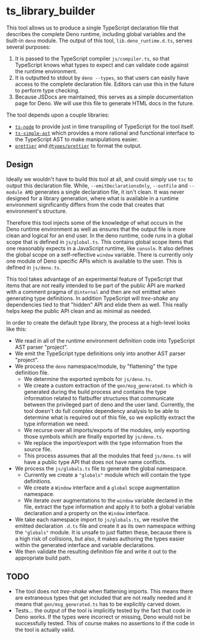 # ts_library_builder

This tool allows us to produce a single TypeScript declaration file that describes the complete Deno runtime, including global variables and the built-in `deno` module. The output of this tool, `lib.deno_runtime.d.ts`, serves several purposes:

1. It is passed to the TypeScript compiler `js/compiler.ts`, so that TypeScript knows what types to expect and can validate code against the runtime environment.
2. It is outputted to stdout by `deno --types`, so that users can easily have access to the complete declaration file. Editors can use this in the future to perform type checking.
3. Because JSDocs are maintained, this serves as a simple documentation page for Deno. We will use this file to generate HTML docs in the future.

The tool depends upon a couple libraries:

* [`ts-node`](https://www.npmjs.com/package/ts-node) to provide just in time transpiling of TypeScript for the tool itself.
* [`ts-simple-ast`](https://www.npmjs.com/package/ts-simple-ast) which provides a more rational and functional interface to the TypeScript AST to make manipulations easier.
* [`prettier`](https://www.npmjs.com/package/prettier) and [`@types/prettier`](https://www.npmjs.com/package/@types/prettier) to format the output.

## Design

Ideally we wouldn't have to build this tool at all, and could simply use `tsc` to output this declaration file. While, `--emitDeclarationsOnly`, `--outFile` and `--module AMD` generates a single declaration file, it isn't clean.  It was never designed for a library generation, where what is available in a runtime environment significantly differs from the code that creates that environment's structure.

Therefore this tool injects some of the knowledge of what occurs in the Deno runtime environment as well as ensures that the output file is more clean and logical for an end user.  In the deno runtime, code runs in a global scope that is defined in `js/global.ts`.  This contains global scope items that one reasonably expects in a JavaScript runtime, like `console`.  It also defines the global scope on a self-reflective `window` variable.  There is currently only one module of Deno specific APIs which is available to the user.  This is defined in `js/deno.ts`.

This tool takes advantage of an experimental feature of TypeScript that items that are not really intended to be part of the public API are marked with a comment pragma of `@internal` and then are not emitted when generating type definitions.  In addition TypeScript will _tree-shake_ any dependencies tied to that "hidden" API and elide them as well.  This really helps keep the public API clean and as minimal as needed.

In order to create the default type library, the process at a high-level looks like this:

* We read in all of the runtime environment definition code into TypeScript AST parser "project".
* We emit the TypeScript type definitions only into another AST parser "project".
* We process the `deno` namespace/module, by "flattening" the type definition file.
  * We determine the exported symbols for `js/deno.ts`.
  * We create a custom extraction of the `gen/msg_generated.ts` which is generated during the build process and contains the type information related to flatbuffer structures that communicate between the privileged part of deno and the user land.  Currently, the tool doesn't do full complex dependency analysis to be able to determine what is required out of this file, so we explicitly extract the type information we need.
  * We recurse over all imports/exports of the modules, only exporting those symbols which are finally exported by `js/deno.ts`.
  * We replace the import/export with the type information from the source file.
  * This process assumes that all the modules that feed `js/deno.ts` will have a public type API that does not have name conflicts.
* We process the `js/globals.ts` file to generate the global namespace.
  * Currently we create a `"globals"` module which will contain the type definitions.
  * We create a `Window` interface and a `global` scope augmentation namespace.
  * We iterate over augmentations to the `window` variable declared in the file, extract the type information and apply it to both a global variable declaration and a property on the `Window` interface.
* We take each namespace import to `js/globals.ts`, we resolve the emitted declaration `.d.ts` file and create it as its own namespace withing the `"globals"` module.  It is unsafe to just flatten these, because there is a high risk of collisions, but also, it makes authoring the types easier within the generated interface and variable declarations.
* We then validate the resulting definition file and write it out to the appropriate build path.

## TODO

* The tool does not _tree-shake_ when flattening imports.  This means there are extraneous types that get included that are not really needed and it means that `gen/msg_generated.ts` has to be explicitly carved down.
* Tests... the output of the tool is implicitly tested by the fact that code in Deno works.  If the types were incorrect or missing, Deno would not be successfully tested.  This of course makes no assertions to if the code in the tool is actually valid.

